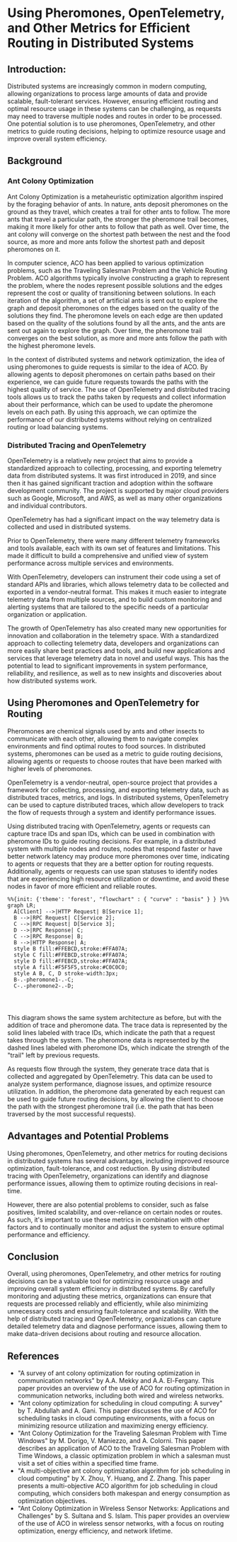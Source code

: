 # Using Pheromones, OpenTelemetry, and Other Metrics for Efficient Routing in Distributed Systems

## Introduction:
Distributed systems are increasingly common in modern computing, allowing organizations to process large amounts of data and provide scalable, fault-tolerant services. However, ensuring efficient routing and optimal resource usage in these systems can be challenging, as requests may need to traverse multiple nodes and routes in order to be processed. One potential solution is to use pheromones, OpenTelemetry, and other metrics to guide routing decisions, helping to optimize resource usage and improve overall system efficiency.

## Background

### Ant Colony Optimization
Ant Colony Optimization is a metaheuristic optimization algorithm inspired by the foraging behavior of ants. In nature, ants deposit pheromones on the ground as they travel, which creates a trail for other ants to follow. The more ants that travel a particular path, the stronger the pheromone trail becomes, making it more likely for other ants to follow that path as well. Over time, the ant colony will converge on the shortest path between the nest and the food source, as more and more ants follow the shortest path and deposit pheromones on it.

In computer science, ACO has been applied to various optimization problems, such as the Traveling Salesman Problem and the Vehicle Routing Problem. ACO algorithms typically involve constructing a graph to represent the problem, where the nodes represent possible solutions and the edges represent the cost or quality of transitioning between solutions. In each iteration of the algorithm, a set of artificial ants is sent out to explore the graph and deposit pheromones on the edges based on the quality of the solutions they find. The pheromone levels on each edge are then updated based on the quality of the solutions found by all the ants, and the ants are sent out again to explore the graph. Over time, the pheromone trail converges on the best solution, as more and more ants follow the path with the highest pheromone levels.

In the context of distributed systems and network optimization, the idea of using pheromones to guide requests is similar to the idea of ACO. By allowing agents to deposit pheromones on certain paths based on their experience, we can guide future requests towards the paths with the highest quality of service. The use of OpenTelemetry and distributed tracing tools allows us to track the paths taken by requests and collect information about their performance, which can be used to update the pheromone levels on each path. By using this approach, we can optimize the performance of our distributed systems without relying on centralized routing or load balancing systems.

### Distributed Tracing and OpenTelemetry
OpenTelemetry is a relatively new project that aims to provide a standardized approach to collecting, processing, and exporting telemetry data from distributed systems. It was first introduced in 2019, and since then it has gained significant traction and adoption within the software development community. The project is supported by major cloud providers such as Google, Microsoft, and AWS, as well as many other organizations and individual contributors.

OpenTelemetry has had a significant impact on the way telemetry data is collected and used in distributed systems. 

Prior to OpenTelemetry, there were many different telemetry frameworks and tools available, each with its own set of features and limitations. This made it difficult to build a comprehensive and unified view of system performance across multiple services and environments.

With OpenTelemetry, developers can instrument their code using a set of standard APIs and libraries, which allows telemetry data to be collected and exported in a vendor-neutral format. This makes it much easier to integrate telemetry data from multiple sources, and to build custom monitoring and alerting systems that are tailored to the specific needs of a particular organization or application.

The growth of OpenTelemetry has also created many new opportunities for innovation and collaboration in the telemetry space. With a standardized approach to collecting telemetry data, developers and organizations can more easily share best practices and tools, and build new applications and services that leverage telemetry data in novel and useful ways. This has the potential to lead to significant improvements in system performance, reliability, and resilience, as well as to new insights and discoveries about how distributed systems work.

## Using Pheromones and OpenTelemetry for Routing
Pheromones are chemical signals used by ants and other insects to communicate with each other, allowing them to navigate complex environments and find optimal routes to food sources. In distributed systems, pheromones can be used as a metric to guide routing decisions, allowing agents or requests to choose routes that have been marked with higher levels of pheromones.

OpenTelemetry is a vendor-neutral, open-source project that provides a framework for collecting, processing, and exporting telemetry data, such as distributed traces, metrics, and logs. In distributed systems, OpenTelemetry can be used to capture distributed traces, which allow developers to track the flow of requests through a system and identify performance issues.

Using distributed tracing with OpenTelemetry, agents or requests can capture trace IDs and span IDs, which can be used in combination with pheromone IDs to guide routing decisions. For example, in a distributed system with multiple nodes and routes, nodes that respond faster or have better network latency may produce more pheromones over time, indicating to agents or requests that they are a better option for routing requests. Additionally, agents or requests can use span statuses to identify nodes that are experiencing high resource utilization or downtime, and avoid these nodes in favor of more efficient and reliable routes.

```mermaid
%%{init: {'theme': 'forest', "flowchart" : { "curve" : "basis" } } }%%
graph LR;
  A[Client] -->|HTTP Request| B[Service 1];
  B -->|RPC Request| C[Service 2];
  C -->|RPC Request| D[Service 3];
  D -->|RPC Response| C;
  C -->|RPC Response| B;
  B -->|HTTP Response| A;
  style B fill:#FFEBCD,stroke:#FFA07A;
  style C fill:#FFEBCD,stroke:#FFA07A;
  style D fill:#FFEBCD,stroke:#FFA07A;
  style A fill:#F5F5F5,stroke:#C0C0C0;
  style A B, C, D stroke-width:3px;
  B-.-pheromone1-.-C;
  C-.-pheromone2-.-D;

    


```

This diagram shows the same system architecture as before, but with the addition of trace and pheromone data. The trace data is represented by the solid lines labeled with trace IDs, which indicate the path that a request takes through the system. The pheromone data is represented by the dashed lines labeled with pheromone IDs, which indicate the strength of the "trail" left by previous requests.

As requests flow through the system, they generate trace data that is collected and aggregated by OpenTelemetry. This data can be used to analyze system performance, diagnose issues, and optimize resource utilization. In addition, the pheromone data generated by each request can be used to guide future routing decisions, by allowing the client to choose the path with the strongest pheromone trail (i.e. the path that has been traversed by the most successful requests).

##  Advantages and Potential Problems
Using pheromones, OpenTelemetry, and other metrics for routing decisions in distributed systems has several advantages, including improved resource optimization, fault-tolerance, and cost reduction. By using distributed tracing with OpenTelemetry, organizations can identify and diagnose performance issues, allowing them to optimize routing decisions in real-time.

However, there are also potential problems to consider, such as false positives, limited scalability, and over-reliance on certain nodes or routes. As such, it's important to use these metrics in combination with other factors and to continually monitor and adjust the system to ensure optimal performance and efficiency.

## Conclusion
Overall, using pheromones, OpenTelemetry, and other metrics for routing decisions can be a valuable tool for optimizing resource usage and improving overall system efficiency in distributed systems. By carefully monitoring and adjusting these metrics, organizations can ensure that requests are processed reliably and efficiently, while also minimizing unnecessary costs and ensuring fault-tolerance and scalability. With the help of distributed tracing and OpenTelemetry, organizations can capture detailed telemetry data and diagnose performance issues, allowing them to make data-driven decisions about routing and resource allocation.

## References
- "A survey of ant colony optimization for routing optimization in communication networks" by A.A. Mekky and A.A. El-Fergany. This paper provides an overview of the use of ACO for routing optimization in communication networks, including both wired and wireless networks.
- "Ant colony optimization for scheduling in cloud computing: A survey" by T. Abdullah and A. Gani. This paper discusses the use of ACO for scheduling tasks in cloud computing environments, with a focus on minimizing resource utilization and maximizing energy efficiency.
- "Ant Colony Optimization for the Traveling Salesman Problem with Time Windows" by M. Dorigo, V. Maniezzo, and A. Colorni. This paper describes an application of ACO to the Traveling Salesman Problem with Time Windows, a classic optimization problem in which a salesman must visit a set of cities within a specified time frame.
- "A multi-objective ant colony optimization algorithm for job scheduling in cloud computing" by X. Zhou, Y. Huang, and Z. Zhang. This paper presents a multi-objective ACO algorithm for job scheduling in cloud computing, which considers both makespan and energy consumption as optimization objectives.
- "Ant Colony Optimization in Wireless Sensor Networks: Applications and Challenges" by S. Sultana and S. Islam. This paper provides an overview of the use of ACO in wireless sensor networks, with a focus on routing optimization, energy efficiency, and network lifetime.

